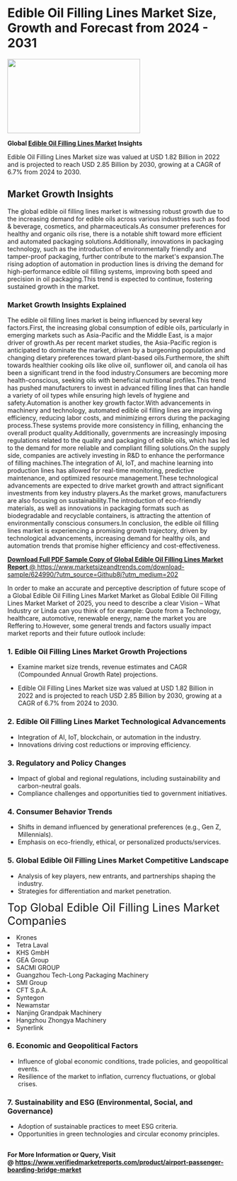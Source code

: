 <H1>Edible Oil Filling Lines Market Size, Growth and Forecast from 2024 - 2031</H1><img class="aligncenter size-medium wp-image-584254" src="https://thirdeyenews.in/wp-content/uploads/2024/09/Global-Market-Research-300x168.jpeg" alt="" width="300" height="168" /><p><strong>Global&nbsp;<a href="https://www.marketsizeandtrends.com/download-sample/624990/?utm_source=Github8j?utm_medium=202">Edible Oil Filling Lines Market</a> Insights</strong></p><p>Edible Oil Filling Lines Market size was valued at USD 1.82 Billion in 2022 and is projected to reach USD 2.85 Billion by 2030, growing at a CAGR of 6.7% from 2024 to 2030.</p><p><h2>Market Growth Insights</h2> The global edible oil filling lines market is witnessing robust growth due to the increasing demand for edible oils across various industries such as food & beverage, cosmetics, and pharmaceuticals.As consumer preferences for healthy and organic oils rise, there is a notable shift toward more efficient and automated packaging solutions.Additionally, innovations in packaging technology, such as the introduction of environmentally friendly and tamper-proof packaging, further contribute to the market's expansion.The rising adoption of automation in production lines is driving the demand for high-performance edible oil filling systems, improving both speed and precision in oil packaging.This trend is expected to continue, fostering sustained growth in the market.<a href="#"></a> <h3>Market Growth Insights Explained</h3> The edible oil filling lines market is being influenced by several key factors.First, the increasing global consumption of edible oils, particularly in emerging markets such as Asia-Pacific and the Middle East, is a major driver of growth.As per recent market studies, the Asia-Pacific region is anticipated to dominate the market, driven by a burgeoning population and changing dietary preferences toward plant-based oils.Furthermore, the shift towards healthier cooking oils like olive oil, sunflower oil, and canola oil has been a significant trend in the food industry.Consumers are becoming more health-conscious, seeking oils with beneficial nutritional profiles.This trend has pushed manufacturers to invest in advanced filling lines that can handle a variety of oil types while ensuring high levels of hygiene and safety.Automation is another key growth factor.With advancements in machinery and technology, automated edible oil filling lines are improving efficiency, reducing labor costs, and minimizing errors during the packaging process.These systems provide more consistency in filling, enhancing the overall product quality.Additionally, governments are increasingly imposing regulations related to the quality and packaging of edible oils, which has led to the demand for more reliable and compliant filling solutions.On the supply side, companies are actively investing in R&D to enhance the performance of filling machines.The integration of AI, IoT, and machine learning into production lines has allowed for real-time monitoring, predictive maintenance, and optimized resource management.These technological advancements are expected to drive market growth and attract significant investments from key industry players.As the market grows, manufacturers are also focusing on sustainability.The introduction of eco-friendly materials, as well as innovations in packaging formats such as biodegradable and recyclable containers, is attracting the attention of environmentally conscious consumers.In conclusion, the edible oil filling lines market is experiencing a promising growth trajectory, driven by technological advancements, increasing demand for healthy oils, and automation trends that promise higher efficiency and cost-effectiveness.<a href="#"></p><p><span class=""><strong>Download Full PDF Sample Copy of Global Edible Oil Filling Lines Market Report</strong> @ <a href="https://www.marketsizeandtrends.com/download-sample/624990/?utm_source=Github8j?utm_medium=202" target="_blank">https://www.marketsizeandtrends.com/download-sample/624990/?utm_source=Github8j?utm_medium=202</a></span></p><p>In order to make an accurate and perceptive description of future scope of a Global&nbsp;Edible Oil Filling Lines Market Market as Global&nbsp;Edible Oil Filling Lines Market Market of 2025, you need to describe a clear Vision &ndash; What Industry or Linda can you think of for example: Quote from a Technology, healthcare, automotive, renewable energy, name the market you are Reffering to.However, some general trends and factors usually impact market reports and their future outlook include:</p><h3>1.&nbsp;<strong>Edible Oil Filling Lines Market Growth Projections</strong></h3><ul><li>Examine market size trends, revenue estimates and CAGR (Compounded Annual Growth Rate) projections.</li><li><p>Edible Oil Filling Lines Market size was valued at USD 1.82 Billion in 2022 and is projected to reach USD 2.85 Billion by 2030, growing at a CAGR of 6.7% from 2024 to 2030.</p></li></ul><h3>2.&nbsp;<strong>Edible Oil Filling Lines Market Technological Advancements</strong></h3><ul><li>Integration of AI, IoT, blockchain, or automation in the industry.</li><li>Innovations driving cost reductions or improving efficiency.</li></ul><h3>3.&nbsp;<strong>Regulatory and Policy Changes</strong></h3><ul><li>Impact of global and regional regulations, including sustainability and carbon-neutral goals.</li><li>Compliance challenges and opportunities tied to government initiatives.</li></ul><h3>4.&nbsp;<strong>Consumer Behavior Trends</strong></h3><ul><li>Shifts in demand influenced by generational preferences (e.g., Gen Z, Millennials).</li><li>Emphasis on eco-friendly, ethical, or personalized products/services.</li></ul><h3>5.&nbsp;<strong>Global Edible Oil Filling Lines Market Competitive Landscape</strong></h3><ul><li>Analysis of key players, new entrants, and partnerships shaping the industry.</li><li>Strategies for differentiation and market penetration.</li></ul><p data-pm-slice="1 1 []"><span style="color: inherit; font-family: inherit; font-size: 25px;">Top Global Edible Oil Filling Lines Market Companies</span></p><div class="" data-test-id=""><p><li>Krones</li><li> Tetra Laval</li><li> KHS GmbH</li><li> GEA Group</li><li> SACMI GROUP</li><li> Guangzhou Tech-Long Packaging Machinery</li><li> SMI Group</li><li> CFT S.p.A.</li><li> Syntegon</li><li> Newamstar</li><li> Nanjing Grandpak Machinery</li><li> Hangzhou Zhongya Machinery</li><li> Synerlink</li></p></div><h3>6.&nbsp;<strong>Economic and Geopolitical Factors</strong></h3><ul><li>Influence of global economic conditions, trade policies, and geopolitical events.</li><li>Resilience of the market to inflation, currency fluctuations, or global crises.</li></ul><h3>7.&nbsp;<strong>Sustainability and ESG (Environmental, Social, and Governance)</strong></h3><ul><li>Adoption of sustainable practices to meet ESG criteria.</li><li>Opportunities in green technologies and circular economy principles.</li></ul><h2><strong style="font-size: 14px;">For More Information or Query, Visit @&nbsp;</strong><a style="background-color: #ffffff; font-size: 14px;" href="https://www.marketsizeandtrends.com/report/edible-oil-filling-lines-market/" target="_blank">https://www.verifiedmarketreports.com/product/airport-passenger-boarding-bridge-market</a></h2>